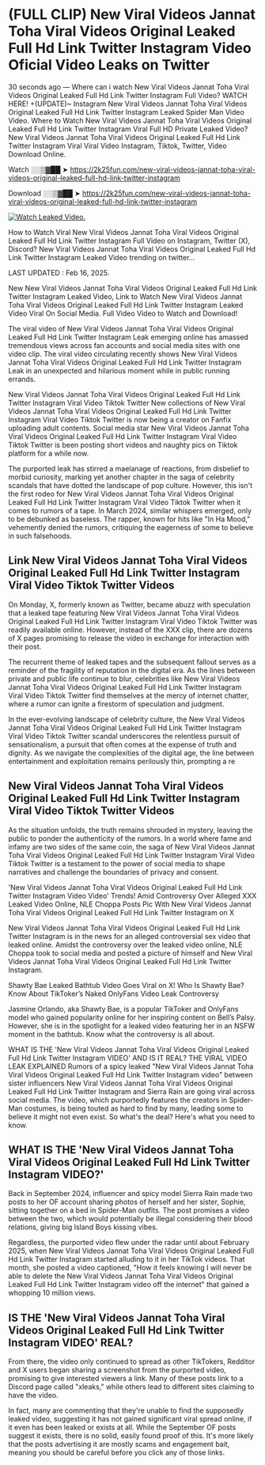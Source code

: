# (FULL CLIP) New Viral Videos Jannat Toha Viral Videos Original Leaked Full Hd Link Twitter Instagram Video Oficial Video Leaks on Twitter

30 seconds ago — Where can i watch New Viral Videos Jannat Toha Viral Videos Original Leaked Full Hd Link Twitter Instagram Full Video? WATCH HERE! +(UPDATE)~ Instagram New Viral Videos Jannat Toha Viral Videos Original Leaked Full Hd Link Twitter Instagram Leaked Spider Man Video Video. Where to Watch New Viral Videos Jannat Toha Viral Videos Original Leaked Full Hd Link Twitter Instagram Viral Full HD Private Leaked Video? New Viral Videos Jannat Toha Viral Videos Original Leaked Full Hd Link Twitter Instagram Viral Viral Video Instagram, Tiktok, Twitter, Video Download Online.

Watch ░░▒▓██ ➤ https://2k25fun.com/new-viral-videos-jannat-toha-viral-videos-original-leaked-full-hd-link-twitter-instagram

Download ░░▒▓██ ➤ https://2k25fun.com/new-viral-videos-jannat-toha-viral-videos-original-leaked-full-hd-link-twitter-instagram

[![Watch Leaked Video.](https://miro.medium.com/v2/resize:fit:828/format:webp/1*cilzJN44JGOrTw9NJCrNHA.gif "Watch Leaked Video")](https://2k25fun.com/new-viral-videos-jannat-toha-viral-videos-original-leaked-full-hd-link-twitter-instagram)

How to Watch Viral New Viral Videos Jannat Toha Viral Videos Original Leaked Full Hd Link Twitter Instagram Full Video on Instagram, Twitter (X), Discord? New Viral Videos Jannat Toha Viral Videos Original Leaked Full Hd Link Twitter Instagram Leaked Video trending on twitter...

LAST UPDATED : Feb 16, 2025.

New New Viral Videos Jannat Toha Viral Videos Original Leaked Full Hd Link Twitter Instagram Leaked Video, Link to Watch New Viral Videos Jannat Toha Viral Videos Original Leaked Full Hd Link Twitter Instagram Leaked Video Viral On Social Media. Full Video Video to Watch and Download!

The viral video of New Viral Videos Jannat Toha Viral Videos Original Leaked Full Hd Link Twitter Instagram Leak emerging online has amassed tremendous views across fan accounts and social media sites with one video clip. The viral video circulating recently shows New Viral Videos Jannat Toha Viral Videos Original Leaked Full Hd Link Twitter Instagram Leak in an unexpected and hilarious moment while in public running errands.

New Viral Videos Jannat Toha Viral Videos Original Leaked Full Hd Link Twitter Instagram Viral Video Tiktok Twitter New collections of New Viral Videos Jannat Toha Viral Videos Original Leaked Full Hd Link Twitter Instagram Viral Video Tiktok Twitter is now being a creator on Fanfix uploading adult contents. Social media star New Viral Videos Jannat Toha Viral Videos Original Leaked Full Hd Link Twitter Instagram Viral Video Tiktok Twitter is been posting short videos and naughty pics on Tiktok platform for a while now.

The purported leak has stirred a maelanage of reactions, from disbelief to morbid curiosity, marking yet another chapter in the saga of celebrity scandals that have dotted the landscape of pop culture. However, this isn't the first rodeo for New Viral Videos Jannat Toha Viral Videos Original Leaked Full Hd Link Twitter Instagram Viral Video Tiktok Twitter when it comes to rumors of a tape. In March 2024, similar whispers emerged, only to be debunked as baseless. The rapper, known for hits like "In Ha Mood," vehemently denied the rumors, critiquing the eagerness of some to believe in such falsehoods.

## Link New Viral Videos Jannat Toha Viral Videos Original Leaked Full Hd Link Twitter Instagram Viral Video Tiktok Twitter Videos

On Monday, X, formerly known as Twitter, became abuzz with speculation that a leaked tape featuring New Viral Videos Jannat Toha Viral Videos Original Leaked Full Hd Link Twitter Instagram Viral Video Tiktok Twitter was readily available online. However, instead of the XXX clip, there are dozens of X pages promising to release the video in exchange for interaction with their post.

The recurrent theme of leaked tapes and the subsequent fallout serves as a reminder of the fragility of reputation in the digital era. As the lines between private and public life continue to blur, celebrities like New Viral Videos Jannat Toha Viral Videos Original Leaked Full Hd Link Twitter Instagram Viral Video Tiktok Twitter find themselves at the mercy of internet chatter, where a rumor can ignite a firestorm of speculation and judgment.

In the ever-evolving landscape of celebrity culture, the New Viral Videos Jannat Toha Viral Videos Original Leaked Full Hd Link Twitter Instagram Viral Video Tiktok Twitter scandal underscores the relentless pursuit of sensationalism, a pursuit that often comes at the expense of truth and dignity. As we navigate the complexities of the digital age, the line between entertainment and exploitation remains perilously thin, prompting a re

##  New Viral Videos Jannat Toha Viral Videos Original Leaked Full Hd Link Twitter Instagram Viral Video Tiktok Twitter Videos

As the situation unfolds, the truth remains shrouded in mystery, leaving the public to ponder the authenticity of the rumors. In a world where fame and infamy are two sides of the same coin, the saga of New Viral Videos Jannat Toha Viral Videos Original Leaked Full Hd Link Twitter Instagram Viral Video Tiktok Twitter is a testament to the power of social media to shape narratives and challenge the boundaries of privacy and consent.

'New Viral Videos Jannat Toha Viral Videos Original Leaked Full Hd Link Twitter Instagram Video Video' Trends! Amid Controversy Over Alleged XXX Leaked Video Online, NLE Choppa Posts Pic With New Viral Videos Jannat Toha Viral Videos Original Leaked Full Hd Link Twitter Instagram on X

New Viral Videos Jannat Toha Viral Videos Original Leaked Full Hd Link Twitter Instagram is in the news for an alleged controversial sex video that leaked online. Amidst the controversy over the leaked video online, NLE Choppa took to social media and posted a picture of himself and New Viral Videos Jannat Toha Viral Videos Original Leaked Full Hd Link Twitter Instagram.

Shawty Bae Leaked Bathtub Video Goes Viral on X! Who Is Shawty Bae? Know About TikToker’s Naked OnlyFans Video Leak Controversy

Jasmine Orlando, aka Shawty Bae, is a popular TikToker and OnlyFans model who gained popularity online for her inspiring content on Bell’s Palsy. However, she is in the spotlight for a leaked video featuring her in an NSFW moment in the bathtub. Know what the controversy is all about.

WHAT IS THE 'New Viral Videos Jannat Toha Viral Videos Original Leaked Full Hd Link Twitter Instagram VIDEO' AND IS IT REAL? THE VIRAL VIDEO LEAK EXPLAINED Rumors of a spicy leaked "New Viral Videos Jannat Toha Viral Videos Original Leaked Full Hd Link Twitter Instagram video" between sister influencers New Viral Videos Jannat Toha Viral Videos Original Leaked Full Hd Link Twitter Instagram and Sierra Rain are going viral across social media. The video, which purportedly features the creators in Spider-Man costumes, is being touted as hard to find by many, leading some to believe it might not even exist. So what's the deal? Here's what you need to know.

## WHAT IS THE 'New Viral Videos Jannat Toha Viral Videos Original Leaked Full Hd Link Twitter Instagram VIDEO?'

Back in September 2024, influencer and spicy model Sierra Rain made two posts to her OF account sharing photos of herself and her sister, Sophie, sitting together on a bed in Spider-Man outfits. The post promises a video between the two, which would potentially be illegal considering their blood relations, giving big Island Boys kissing vibes.

Regardless, the purported video flew under the radar until about February 2025, when New Viral Videos Jannat Toha Viral Videos Original Leaked Full Hd Link Twitter Instagram started alluding to it in her TikTok videos. That month, she posted a video captioned, "How it feels knowing I will never be able to delete the New Viral Videos Jannat Toha Viral Videos Original Leaked Full Hd Link Twitter Instagram video off the internet" that gained a whopping 10 million views.

## IS THE 'New Viral Videos Jannat Toha Viral Videos Original Leaked Full Hd Link Twitter Instagram VIDEO' REAL?

From there, the video only continued to spread as other TikTokers, Redditor and X users began sharing a screenshot from the purported video, promising to give interested viewers a link. Many of these posts link to a Discord page called "xleaks," while others lead to different sites claiming to have the video.

In fact, many are commenting that they're unable to find the supposedly leaked video, suggesting it has not gained significant viral spread online, if it even has been leaked or exists at all. While the September OF posts suggest it exists, there is no solid, easily found proof of this. It's more likely that the posts advertising it are mostly scams and engagement bait, meaning you should be careful before you click any of those links.